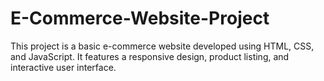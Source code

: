 # E-Commerce-Website-Project
This project is a basic e-commerce website developed using HTML, CSS, and JavaScript. It features a responsive design, product listing, and interactive user interface.
